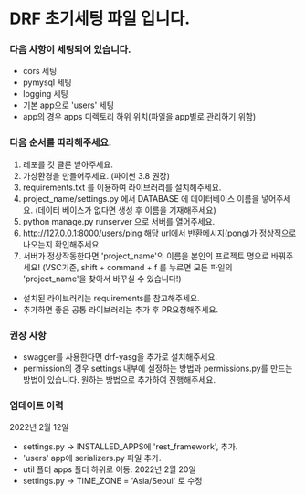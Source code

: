 # DRF 초기세팅 파일 입니다.
### 다음 사항이 세팅되어 있습니다.
- cors 세팅
- pymysql 세팅
- logging 세팅
- 기본 app으로 'users' 세팅
- app의 경우 apps 디렉토리 하위 위치(파일을 app별로 관리하기 위함)


### 다음 순서를 따라해주세요.
1. 레포를 깃 클론 받아주세요.
2. 가상환경을 만들어주세요. (파이썬 3.8 권장)
3. requirements.txt 를 이용하여 라이브러리를 설치해주세요.
4. project_name/settings.py 에서 DATABASE 에 데이터베이스 이름을 넣어주세요. (데이터 베이스가 없다면 생성 후 이름을 기재해주세요)
5. python manage.py runserver 으로 서버를 열어주세요.
6. http://127.0.0.1:8000/users/ping  해당 url에서 반환메시지(pong)가 정상적으로 나오는지 확인해주세요.
7. 서버가 정상작동한다면 'project_name'의 이름을 본인의 프로젝트 명으로 바꿔주세요!
   (VSC기준, shift + command + f 를 누르면 모든 파일의 'project_name'을 찾아서 바꾸실 수 있습니다!)

- 설치된 라이브러리는 requirements를 참고해주세요.
- 추가하면 좋은 공통 라이브러리는 추가 후 PR요청해주세요.

### 권장 사항
- swagger를 사용한다면 drf-yasg을 추가로 설치해주세요.
- permission의 경우 settings 내부에 설정하는 방법과 permissions.py를 만드는 방법이 있습니다. 원하는 방법으로 추가하여 진행해주세요.


### 업데이트 이력
2022년 2월 12일
- settings.py -> INSTALLED_APPS에 'rest_framework', 추가.
- 'users' app에 serializers.py 파일 추가.
- util 폴더 apps 폴더 하위로 이동.
2022년 2월 20일
- settings.py -> TIME_ZONE = 'Asia/Seoul' 로 수정
